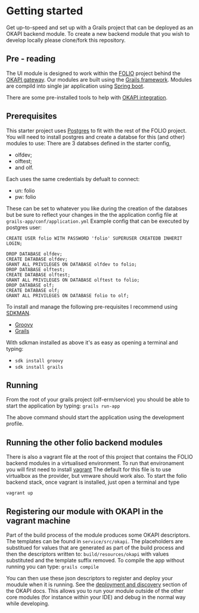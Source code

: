 # Getting started
Get up-to-speed and set up with a Grails project that can be deployed as an OKAPI backend module. To create a new backend module that you wish to develop locally please clone/fork this repository.

## Pre - reading
The UI module is designed to work within the [FOLIO](https://github.com/folio-org) project behind the [OKAPI gateway](https://github.com/folio-org/okapi).
Our modules are built using the [Grails framework](http://docs.grails.org/latest/guide/single.html).
Modules are compild into single jar application using [Spring boot](https://projects.spring.io/spring-boot/).

There are some pre-installed tools to help with [OKAPI integration](okapi-integration.md).

## Prerequisites
This starter project uses [Postgres](https://www.postgresql.org/) to fit with the rest of the FOLIO project. You will need to install postgres and create a databse for this (and other) modules to use:
There are 3 databses defined in the starter config,
* olfdev;
* olftest;
* and olf.

Each uses the same credentials by defualt to connect:
* un: folio
* pw: folio

These can be set to whatever you like during the creation of the databses but be sure to reflect your changes in the the application config file at `grails-app/conf/application.yml` Example config that can be executed by postgres user:

    CREATE USER folio WITH PASSWORD 'folio' SUPERUSER CREATEDB INHERIT LOGIN;

    DROP DATABASE olfdev;
    CREATE DATABASE olfdev;
    GRANT ALL PRIVILEGES ON DATABASE olfdev to folio;
    DROP DATABASE olftest;
    CREATE DATABASE olftest;
    GRANT ALL PRIVILEGES ON DATABASE olftest to folio;
    DROP DATABASE olf;
    CREATE DATABASE olf;
    GRANT ALL PRIVILEGES ON DATABASE folio to olf;


To install and manage the following pre-requisites I recommend using [SDKMAN](http://sdkman.io/).
- [Groovy](http://groovy-lang.org/)
- [Grails](https://grails.org/)

With sdkman installed as above it's as easy as opening a terminal and typing:
* `sdk install groovy`
* `sdk install grails`

## Running
From the root of your grails project (olf-erm/service) you should be able to start the application by typing:
`grails run-app`

The above command should start the application using the development profile.

## Running the other folio backend modules
There is also a vagrant file at the root of this project that contains the FOLIO backend modules in a virtualised environment. To run that environament you will first need to install [vagrant](https://www.vagrantup.com/)
The default for this file is to use virtualbox as the provider, but vmware should work also. To start the folio backend stack, once vagrant is installed, just open a terminal and type
```
vagrant up
```

## Registering our module with OKAPI in the vagrant machine
Part of the build process of the module produces some OKAPI descriptors. The templates can be found in `service/src/okapi`. The placeholders are substitued for values that are generated as part of the build process and then the descriptors
written to: `build/resources/okapi` with values substituted and the template suffix removed. To compile the app without running you can type:
```grails compile```

You can then use these json descriptors to register and deploy your moudule when it is running. See the [deployment and discovery](https://github.com/folio-org/okapi/blob/master/doc/guide.md#deployment-and-discovery) section of the OKAPI docs.
This allows you to run your module outside of the other core modules (for instance within your IDE) and debug in the normal way while developing.
